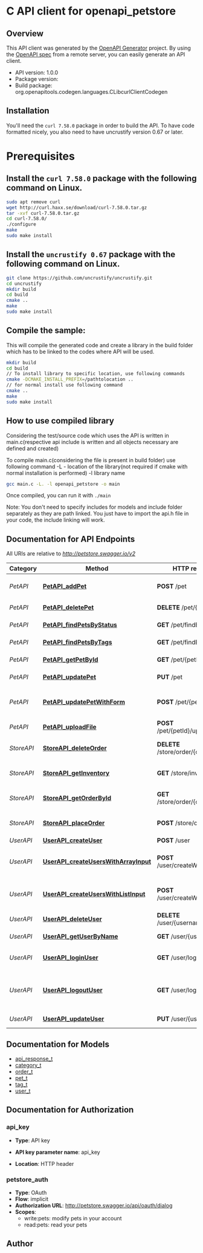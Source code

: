# C API client for openapi_petstore

## Overview
This API client was generated by the [OpenAPI Generator](https://openapi-generator.tech) project. By using the [OpenAPI spec](https://openapis.org) from a remote server, you can easily generate an API client.

- API version: 1.0.0
- Package version: 
- Build package: org.openapitools.codegen.languages.CLibcurlClientCodegen

## Installation
You'll need the `curl 7.58.0` package in order to build the API. To have code formatted nicely, you also need to have uncrustify version 0.67 or later.

# Prerequisites

## Install the `curl 7.58.0` package with the following command on Linux.
```bash
sudo apt remove curl
wget http://curl.haxx.se/download/curl-7.58.0.tar.gz
tar -xvf curl-7.58.0.tar.gz
cd curl-7.58.0/
./configure
make
sudo make install
```
## Install the `uncrustify 0.67` package with the following command on Linux.
```bash
git clone https://github.com/uncrustify/uncrustify.git
cd uncrustify
mkdir build
cd build
cmake ..
make
sudo make install
```

## Compile the sample:
This will compile the generated code and create a library in the build folder which has to be linked to the codes where API will be used.
```bash
mkdir build
cd build
// To install library to specific location, use following commands
cmake -DCMAKE_INSTALL_PREFIX=/pathtolocation ..
// for normal install use following command
cmake ..
make
sudo make install
```
## How to use compiled library
Considering the test/source code which uses the API is written in main.c(respective api include is written and all objects necessary are defined and created)

To compile main.c(considering the file is present in build folder) use following command
-L - location of the library(not required if cmake with normal installation is performed)
-l library name
```bash
gcc main.c -L. -l openapi_petstore -o main
```
Once compiled, you can run it with ``` ./main ```

Note: You don't need to specify includes for models and include folder separately as they are path linked. You just have to import the api.h file in your code, the include linking will work.

## Documentation for API Endpoints

All URIs are relative to *http://petstore.swagger.io/v2*

Category | Method | HTTP request | Description
------------ | ------------- | ------------- | -------------
*PetAPI* | [**PetAPI_addPet**](docs/PetAPI.md#PetAPI_addPet) | **POST** /pet | Add a new pet to the store
*PetAPI* | [**PetAPI_deletePet**](docs/PetAPI.md#PetAPI_deletePet) | **DELETE** /pet/{petId} | Deletes a pet
*PetAPI* | [**PetAPI_findPetsByStatus**](docs/PetAPI.md#PetAPI_findPetsByStatus) | **GET** /pet/findByStatus | Finds Pets by status
*PetAPI* | [**PetAPI_findPetsByTags**](docs/PetAPI.md#PetAPI_findPetsByTags) | **GET** /pet/findByTags | Finds Pets by tags
*PetAPI* | [**PetAPI_getPetById**](docs/PetAPI.md#PetAPI_getPetById) | **GET** /pet/{petId} | Find pet by ID
*PetAPI* | [**PetAPI_updatePet**](docs/PetAPI.md#PetAPI_updatePet) | **PUT** /pet | Update an existing pet
*PetAPI* | [**PetAPI_updatePetWithForm**](docs/PetAPI.md#PetAPI_updatePetWithForm) | **POST** /pet/{petId} | Updates a pet in the store with form data
*PetAPI* | [**PetAPI_uploadFile**](docs/PetAPI.md#PetAPI_uploadFile) | **POST** /pet/{petId}/uploadImage | uploads an image
*StoreAPI* | [**StoreAPI_deleteOrder**](docs/StoreAPI.md#StoreAPI_deleteOrder) | **DELETE** /store/order/{orderId} | Delete purchase order by ID
*StoreAPI* | [**StoreAPI_getInventory**](docs/StoreAPI.md#StoreAPI_getInventory) | **GET** /store/inventory | Returns pet inventories by status
*StoreAPI* | [**StoreAPI_getOrderById**](docs/StoreAPI.md#StoreAPI_getOrderById) | **GET** /store/order/{orderId} | Find purchase order by ID
*StoreAPI* | [**StoreAPI_placeOrder**](docs/StoreAPI.md#StoreAPI_placeOrder) | **POST** /store/order | Place an order for a pet
*UserAPI* | [**UserAPI_createUser**](docs/UserAPI.md#UserAPI_createUser) | **POST** /user | Create user
*UserAPI* | [**UserAPI_createUsersWithArrayInput**](docs/UserAPI.md#UserAPI_createUsersWithArrayInput) | **POST** /user/createWithArray | Creates list of users with given input array
*UserAPI* | [**UserAPI_createUsersWithListInput**](docs/UserAPI.md#UserAPI_createUsersWithListInput) | **POST** /user/createWithList | Creates list of users with given input array
*UserAPI* | [**UserAPI_deleteUser**](docs/UserAPI.md#UserAPI_deleteUser) | **DELETE** /user/{username} | Delete user
*UserAPI* | [**UserAPI_getUserByName**](docs/UserAPI.md#UserAPI_getUserByName) | **GET** /user/{username} | Get user by user name
*UserAPI* | [**UserAPI_loginUser**](docs/UserAPI.md#UserAPI_loginUser) | **GET** /user/login | Logs user into the system
*UserAPI* | [**UserAPI_logoutUser**](docs/UserAPI.md#UserAPI_logoutUser) | **GET** /user/logout | Logs out current logged in user session
*UserAPI* | [**UserAPI_updateUser**](docs/UserAPI.md#UserAPI_updateUser) | **PUT** /user/{username} | Updated user


## Documentation for Models

 - [api_response_t](docs/api_response.md)
 - [category_t](docs/category.md)
 - [order_t](docs/order.md)
 - [pet_t](docs/pet.md)
 - [tag_t](docs/tag.md)
 - [user_t](docs/user.md)


## Documentation for Authorization


### api_key

- **Type**: API key

- **API key parameter name**: api_key
- **Location**: HTTP header


### petstore_auth


- **Type**: OAuth
- **Flow**: implicit
- **Authorization URL**: http://petstore.swagger.io/api/oauth/dialog
- **Scopes**: 
  - write:pets: modify pets in your account
  - read:pets: read your pets


## Author



